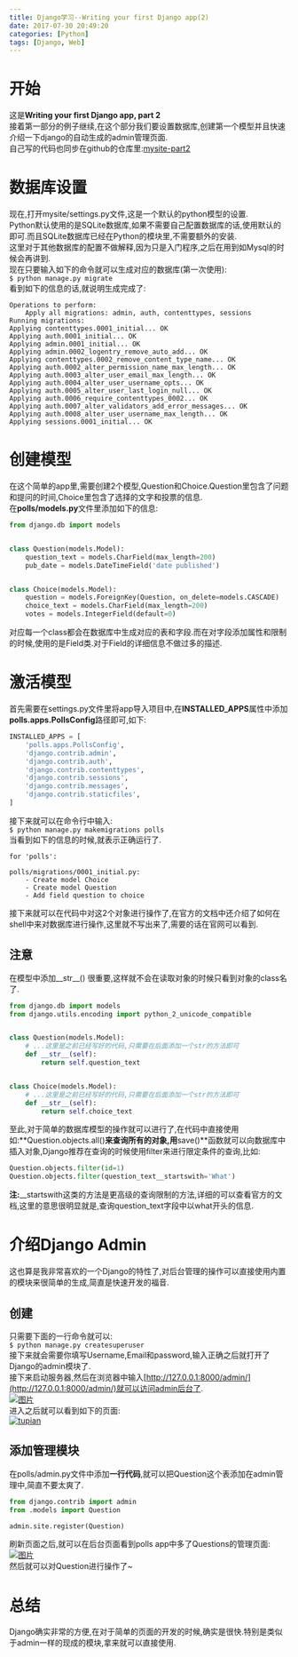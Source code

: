 ```yaml
---
title: Django学习--Writing your first Django app(2)
date: 2017-07-30 20:49:20
categories: [Python]
tags: [Django, Web]
---
```

[](#开始 "开始")开始
==============

这是**Writing your first Django app, part 2**  
接着第一部分的例子继续,在这个部分我们要设置数据库,创建第一个模型并且快速介绍一下django的自动生成的admin管理页面.  
自己写的代码也同步在github的仓库里:[mysite-part2](https://github.com/913647909/mysite/tree/part2)

[](#数据库设置 "数据库设置")数据库设置
=======================

现在,打开mysite/settings.py文件,这是一个默认的python模型的设置.  
Python默认使用的是SQLite数据库,如果不需要自己配置数据库的话,使用默认的即可.而且SQLite数据库已经在Python的模块里,不需要额外的安装.  
这里对于其他数据库的配置不做解释,因为只是入门程序,之后在用到如Mysql的时候会再讲到.  
现在只要输入如下的命令就可以生成对应的数据库(第一次使用):  
`$ python manage.py migrate`  
看到如下的信息的话,就说明生成完成了:  
```
Operations to perform:  
    Apply all migrations: admin, auth, contenttypes, sessions
Running migrations:  
Applying contenttypes.0001_initial... OK  
Applying auth.0001_initial... OK  
Applying admin.0001_initial... OK  
Applying admin.0002_logentry_remove_auto_add... OK  
Applying contenttypes.0002_remove_content_type_name... OK  
Applying auth.0002_alter_permission_name_max_length... OK  
Applying auth.0003_alter_user_email_max_length... OK  
Applying auth.0004_alter_user_username_opts... OK  
Applying auth.0005_alter_user_last_login_null... OK  
Applying auth.0006_require_contenttypes_0002... OK  
Applying auth.0007_alter_validators_add_error_messages... OK  
Applying auth.0008_alter_user_username_max_length... OK  
Applying sessions.0001_initial... OK
```
[](#创建模型 "创建模型")创建模型
====================

在这个简单的app里,需要创建2个模型,Question和Choice.Question里包含了问题和提问的时间,Choice里包含了选择的文字和投票的信息.  
在**polls/models.py**文件里添加如下的信息:  
```python
from django.db import models


class Question(models.Model):    
    question_text = models.CharField(max_length=200)    
    pub_date = models.DateTimeField('date published')


class Choice(models.Model):    
    question = models.ForeignKey(Question, on_delete=models.CASCADE)    
    choice_text = models.CharField(max_length=200)    
    votes = models.IntegerField(default=0)
```
对应每一个class都会在数据库中生成对应的表和字段.而在对字段添加属性和限制的时候,使用的是Field类.对于Field的详细信息不做过多的描述.

[](#激活模型 "激活模型")激活模型
====================

首先需要在settings.py文件里将app导入项目中,在**INSTALLED_APPS**属性中添加**polls.apps.PollsConfig**路径即可,如下:  
```python
INSTALLED_APPS = [    
    'polls.apps.PollsConfig',    
    'django.contrib.admin',    
    'django.contrib.auth',    
    'django.contrib.contenttypes',    
    'django.contrib.sessions',    
    'django.contrib.messages',    
    'django.contrib.staticfiles',
]
```

接下来就可以在命令行中输入:  
`$ python manage.py makemigrations polls`  
当看到如下的信息的时候,就表示正确运行了.  

```
for 'polls':

polls/migrations/0001_initial.py:  
    - Create model Choice  
    - Create model Question  
    - Add field question to choice
```

接下来就可以在代码中对这2个对象进行操作了,在官方的文档中还介绍了如何在shell中来对数据库进行操作,这里就不写出来了,需要的话在官网可以看到.

[](#注意 "注意")注意
--------------

在模型中添加\_\_str\_\_() 很重要,这样就不会在读取对象的时候只看到对象的class名了.  
```python
from django.db import models
from django.utils.encoding import python_2_unicode_compatible


class Question(models.Model):    
    # ...这里是之前已经写好的代码,只需要在后面添加一个str的方法即可    
    def __str__(self):        
        return self.question_text


class Choice(models.Model):    
    # ...这里是之前已经写好的代码,只需要在后面添加一个str的方法即可    
    def __str__(self):        
        return self.choice_text
```

至此,对于简单的数据库模型的操作就可以进行了,在代码中直接使用如:**Question.objects.all()**来查询所有的对象,用**save()**函数就可以向数据库中插入对象,Django推荐在查询的时候使用filter来进行限定条件的查询,比如:  
```python
Question.objects.filter(id=1)
Question.objects.filter(question_text__startswith='What')
```

**注:**\_\_startswith这类的方法是更高级的查询限制的方法,详细的可以查看官方的文档,这里的意思很明显就是,查询question\_text字段中以what开头的信息.

[](#介绍Django-Admin "介绍Django Admin")介绍Django Admin
==================================================

这也算是我非常喜欢的一个Django的特性了,对后台管理的操作可以直接使用内置的模块来很简单的生成,简直是快速开发的福音.

[](#创建 "创建")创建
--------------

只需要下面的一行命令就可以:  
`$ python manage.py createsuperuser`  
接下来就会需要你填写Username,Email和password,输入正确之后就打开了Django的admin模块了.  
接下来启动服务器,然后在浏览器中输入[http://127.0.0.1:8000/admin/](http://127.0.0.1:8000/admin/)就可以访问admin后台了.  
[![图片](http://osjwl2nd9.bkt.clouddn.com/201707311.jpg)](http://osjwl2nd9.bkt.clouddn.com/201707311.jpg "图片")  
进入之后就可以看到如下的页面:  
[![tupian](http://osjwl2nd9.bkt.clouddn.com/201707312.jpg)](http://osjwl2nd9.bkt.clouddn.com/201707312.jpg "tupian")

[](#添加管理模块 "添加管理模块")添加管理模块
--------------------------

在polls/admin.py文件中添加**一行代码**,就可以把Question这个表添加在admin管理中,简直不要太爽了.  
```python
from django.contrib import admin
from .models import Question

admin.site.register(Question)
```
刷新页面之后,就可以在后台页面看到polls app中多了Questions的管理页面:  
[![图片](http://osjwl2nd9.bkt.clouddn.com/201707313.jpg)](http://osjwl2nd9.bkt.clouddn.com/201707313.jpg "图片")  
然后就可以对Question进行操作了~

[](#总结 "总结")总结
==============

Django确实非常的方便,在对于简单的页面的开发的时候,确实是很快.特别是类似于admin一样的现成的模块,拿来就可以直接使用.